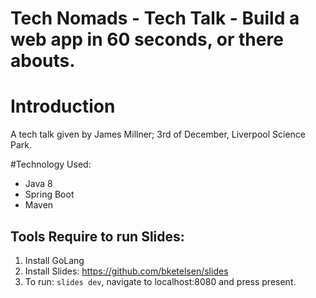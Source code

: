 # Tech Nomads - Tech Talk - Build a web app in 60 seconds, or there abouts.

# Introduction
A tech talk given by James Millner; 3rd of December, Liverpool Science Park.

#Technology Used:
- Java 8
- Spring Boot
- Maven

## Tools Require to run Slides:

1. Install GoLang
2. Install Slides: https://github.com/bketelsen/slides
3. To run: `slides dev`, navigate to localhost:8080 and press present.

